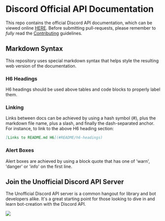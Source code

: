 # Discord Official API Documentation

This repo contains the official Discord API documentation, which can be viewed online [HERE](https://discordapp.com/developers/docs/intro). Before submitting pull-requests, please remember to _fully_ read the [Contributing](CONTRIBUTING.md) guidelines.

## Markdown Syntax

This repository uses special markdown syntax that helps style the resulting web version of the documentation.

### H6 Headings
H6 headings should be used above tables and code blocks to properly label them.

### Linking
Links between docs can be achieved by using a hash symbol (#), plus the markdown file name, plus a slash, and finally the dash-separated anchor. For instance, to link to the above H6 heading section:

```md
[Links to README.md H6](#README/h6-headings)
```

### Alert Boxes
Alert boxes are achieved by using a block quote that has one of 'warn', 'danger' or 'info' on the first line.

## Join the Unofficial Discord API Server
The Unofficial Discord API server is a common hangout for library and bot developers alike. It's a great starting point for those looking to dive in and learn bot-creation with the Discord API.

[![](https://discordapp.com/api/guilds/635209285302747136/embed.png?style=banner1)](https://discord.gg/discord-api)
